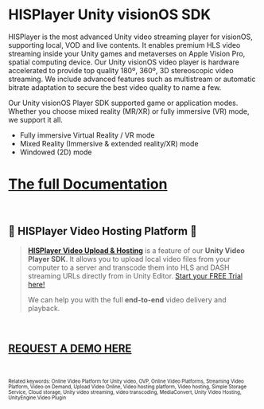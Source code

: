 # HISPlayer Unity visionOS SDK

HISPlayer is the most advanced Unity video streaming player for visionOS, supporting local, VOD and live contents. It enables premium HLS video streaming inside your Unity games and metaverses on Apple Vision Pro, spatial computing device. Our Unity visionOS video player is hardware accelerated to provide top quality 180º, 360º, 3D stereoscopic video streaming. We include advanced features such as multistream or automatic bitrate adaptation to secure the best video quality to name a few. 

Our Unity visionOS Player SDK supported game or application modes. Whether you choose mixed reality (MR/XR) or fully immersive (VR) mode, we support it all.
* Fully immersive Virtual Reality / VR mode
* Mixed Reality (Immersive & extended reality/XR) mode
* Windowed (2D) mode

# [The full Documentation](https://hisplayer.github.io/UnityVisionOS-SDK/#/)


<br>

##  🚀 HISPlayer Video Hosting Platform 🚀
> **[HISPlayer Video Upload & Hosting](https://hisplayer.github.io/UnityVideoUpload/#/README)** is a feature of our **Unity Video Player SDK**. It allows you to upload local video files from your computer to a server and transcode them into HLS and DASH streaming URLs directly from in Unity Editor. [Start your FREE Trial here!](https://dashboard.hisplayer.com/signup)
> 
> We can help you with the full **end-to-end** video delivery and playback.
>

<br>

## [REQUEST A DEMO HERE](https://www.hisplayer.com/demo-unity-player-sdk-github/?utm_source=github&utm_medium=referral&utm_campaign=unitygithub&utm_content=20200211--unitydemocontact)

<br>


<sub><sub> Related keywords: Online Video Platform for Unity video, OVP, Online Video Platforms, Streaming Video Platform, Video on Demand, Upload Video Online, Video hosting platform, Video hosting, Simple Storage Service, Cloud storage, Unity video streaming, video transcoding, MediaConvert, Unity Video Hosting, UnityEngine.Video Plugin</sub><sub>
